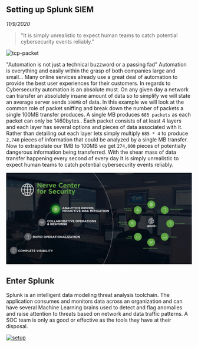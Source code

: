 Setting up Splunk SIEM
-----------
_11/9/2020_

> "It is simply unrealistic to expect human teams to catch potential cybersecurity events reliably."

![tcp-packet](https://www.potaroo.net/papers/ipj/2000-v3-n2-tcp-perf/figure01.gif)

"Automation is not just a technical buzzword or a passing fad" Automation is everything and easily within the grasp of both companies large and small... Many online services already use a great deal of automation to provide the best user experiences for their customers. In regards to Cybersecurity automation is an absolute must. On any given day a network can transfer an absolutely insane amount of data so to simplify we will state an average server sends `100MB` of data. In this example we will look at the common role of packet sniffing and break down the number of packets a single 100MB transfer produces. A single MB produces `685 packets` as each packet can only be 1460bytes.. Each packet consists of at least 4 layers and each layer has several options and pieces of data associated with it. Rather than detailing out each layer lets simply multiply `685 * 4` to produce `2,740` pieces of information that could be analyzed by a single MB transfer. Now to extrapolate our 1MB to 100MB we get `274,000` pieces of potentially dangerous information being transferred. With the shear mass of data transfer happening every second of every day It is simply unrealistic to expect human teams to catch potential cybersecurity events reliably.

![splunk](../assets/img/splunk.jpg)

## Enter Splunk

Splunk is an intelligent data modeling threat analysis toolchain. The application consumes and monitors data across an organization and can have several Machine Learning brains used to detect and flag anomalies and raise attention to threats based on network and data traffic patterns. A SOC team is only as good or effective as the tools they have at their disposal.


[![setup](http://img.youtube.com/vi/3H9Sdlsje1o/0.jpg)](https://www.youtube.com/watch?v=3H9Sdlsje1o)
